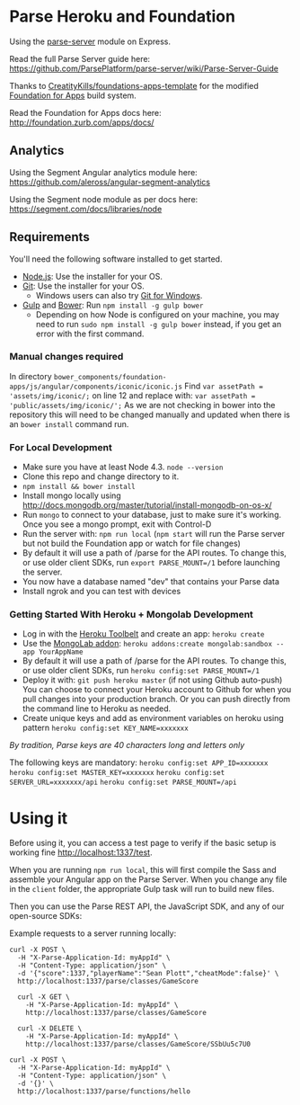 # Parse Heroku and Foundation

Using the [parse-server](https://github.com/ParsePlatform/parse-server) module on Express.

Read the full Parse Server guide here: https://github.com/ParsePlatform/parse-server/wiki/Parse-Server-Guide

Thanks to [CreatityKills/foundations-apps-template](https://github.com/CreativityKills/foundation-apps-template) for the modified [Foundation for Apps](https://github.com/zurb/foundation-apps-template) build system.

Read the Foundation for Apps docs here: http://foundation.zurb.com/apps/docs/

## Analytics

Using the Segment Angular analytics module here: https://github.com/aleross/angular-segment-analytics

Using the Segment node module as per docs here:
https://segment.com/docs/libraries/node

## Requirements

You'll need the following software installed to get started.

  - [Node.js](http://nodejs.org): Use the installer for your OS.
  - [Git](http://git-scm.com/downloads): Use the installer for your OS.
    - Windows users can also try [Git for Windows](http://git-for-windows.github.io/).
  - [Gulp](http://gulpjs.com/) and [Bower](http://bower.io): Run `npm install -g gulp bower`
    - Depending on how Node is configured on your machine, you may need to run `sudo npm install -g gulp bower` instead, if you get an error with the first command.

### Manual changes required
In directory `bower_components/foundation-apps/js/angular/components/iconic/iconic.js`
Find `var assetPath = 'assets/img/iconic/;` on line 12 and replace with:
`var assetPath = 'public/assets/img/iconic/';`
As we are not checking in bower into the repository this will need to be changed manually and updated when there is an `bower install` command run.

### For Local Development

* Make sure you have at least Node 4.3. `node --version`
* Clone this repo and change directory to it.
* `npm install && bower install`
* Install mongo locally using http://docs.mongodb.org/master/tutorial/install-mongodb-on-os-x/
* Run `mongo` to connect to your database, just to make sure it's working. Once you see a mongo prompt, exit with Control-D
* Run the server with: `npm run local` (`npm start` will run the Parse server but not build the Foundation app or watch for file changes)
* By default it will use a path of /parse for the API routes.  To change this, or use older client SDKs, run `export PARSE_MOUNT=/1` before launching the server.
* You now have a database named "dev" that contains your Parse data
* Install ngrok and you can test with devices

### Getting Started With Heroku + Mongolab Development
* Log in with the [Heroku Toolbelt](https://toolbelt.heroku.com/) and create an app: `heroku create`
* Use the [MongoLab addon](https://elements.heroku.com/addons/mongolab): `heroku addons:create mongolab:sandbox --app YourAppName`
* By default it will use a path of /parse for the API routes.  To change this, or use older client SDKs, run `heroku config:set PARSE_MOUNT=/1`
* Deploy it with: `git push heroku master` (if not using Github auto-push)
You can choose to connect your Heroku account to Github for when you pull changes into your production branch. Or you can push directly from the command line to Heroku as needed.
* Create unique keys and add as environment variables on heroku using pattern `heroku config:set KEY_NAME=xxxxxxx`

_By tradition, Parse keys are 40 characters long and letters only_

The following keys are mandatory:
`heroku config:set APP_ID=xxxxxxx`
`heroku config:set MASTER_KEY=xxxxxxx`
`heroku config:set SERVER_URL=xxxxxxx/api`
`heroku config:set PARSE_MOUNT=/api`

# Using it

Before using it, you can access a test page to verify if the basic setup is working fine [http://localhost:1337/test](http://localhost:1337).

When you are running `npm run local`, this will first compile the Sass and assemble your Angular app on the Parse Server. When you change any file in the `client` folder, the appropriate Gulp task will run to build new files.

Then you can use the Parse REST API, the JavaScript SDK, and any of our open-source SDKs:

Example requests to a server running locally:

```curl
curl -X POST \
  -H "X-Parse-Application-Id: myAppId" \
  -H "Content-Type: application/json" \
  -d '{"score":1337,"playerName":"Sean Plott","cheatMode":false}' \
  http://localhost:1337/parse/classes/GameScore

  curl -X GET \
    -H "X-Parse-Application-Id: myAppId" \
    http://localhost:1337/parse/classes/GameScore

  curl -X DELETE \
    -H "X-Parse-Application-Id: myAppId" \
    http://localhost:1337/parse/classes/GameScore/SSbUu5c7U0  

curl -X POST \
  -H "X-Parse-Application-Id: myAppId" \
  -H "Content-Type: application/json" \
  -d '{}' \
  http://localhost:1337/parse/functions/hello
```
